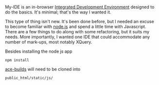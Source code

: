 My-IDE is an in-browser [Integrated Development Environment](http://en.wikipedia.org/wiki/Integrated_development_environment) designed to do the basics.  It's minimal; that's the way I wanted it.

This type of thing isn't new.  It's been done before, but I needed an excuse to become familiar with [node.js](http://nodejs.org/) and spend a little time with Javascript.  There are a few things to do along with some refactoring, but it suits my needs.  More importantly, I wanted one IDE that could accommodate any number of mark-ups, most notably XQuery.

Besides installing the node js app

    npm install

[ace-builds](https://github.com/ajaxorg/ace-builds/) will need to be cloned into 

    public_html/static/js/



